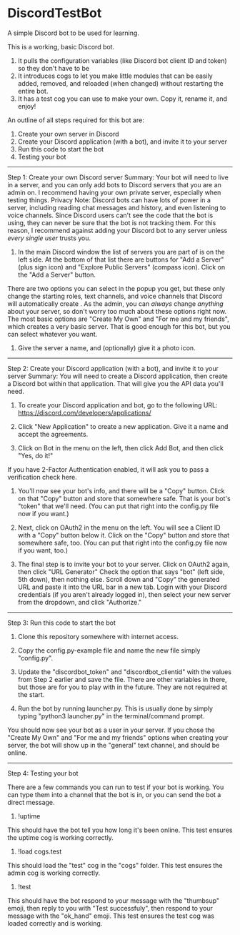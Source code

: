 # DiscordTestBot #

A simple Discord bot to be used for learning.

This is a working, basic Discord bot.

1. It pulls the configuration variables (like Discord bot client ID and token) so they don't have to be 
1. It introduces cogs to let you make little modules that can be easily added, removed, and reloaded (when changed) without restarting the entire bot.
1. It has a test cog you can use to make your own. Copy it, rename it, and enjoy!


An outline of all steps required for this bot are:
1. Create your own server in Discord
1. Create your Discord application (with a bot), and invite it to your server
1. Run this code to start the bot
1. Testing your bot

---

Step 1: Create your own Discord server
Summary: Your bot will need to live in a server, and you can only add bots to Discord servers that you are an admin on. I recommend having your own private server, especially when testing things.
Privacy Note: Discord bots can have lots of power in a server, including reading chat messages and history, and even listening to voice channels. Since Discord users can't see the code that the bot is using, they can never be sure that the bot is not tracking them. For this reason, I recommend against adding your Discord bot to any server unless _every single user_ trusts you.

1. In the main Discord window the list of servers you are part of is on the left side. At the bottom of that list there are buttons for "Add a Server" (plus sign icon) and "Explore Public Servers" (compass icon). Click on the "Add a Server" button.

 There are two options you can select in the popup you get, but these only change the starting roles, text channels, and voice channels that Discord will automatically create . As the admin, you can _always_ change _anything_ about your server, so don't worry too much about these options right now. The most basic options are "Create My Own" and "For me and my friends", which creates a very basic server. That is good enough for this bot, but you can select whatever you want.

1. Give the server a name, and (optionally) give it a photo icon.

---

Step 2: Create your Discord application (with a bot), and invite it to your server
Summary: You will need to create a Discord application, then create a Discord bot within that application. That will give you the API data you'll need.

1. To create your Discord application and bot, go to the following URL: https://discord.com/developers/applications/

1. Click "New Application" to create a new application. Give it a name and accept the agreements.

1. Click on Bot in the menu on the left, then click Add Bot, and then click "Yes, do it!"

 If you have 2-Factor Authentication enabled, it will ask you to pass a verification check here.

1. You'll now see your bot's info, and there will be a "Copy" button. Click on that "Copy" button and store that somewhere safe.
That is your bot's "token" that we'll need. (You can put that right into the config.py file now if you want.)

1. Next, click on OAuth2 in the menu on the left. You will see a Client ID with a "Copy" button below it. Click on the "Copy" button and store that somewhere safe, too. (You can put that right into the config.py file now if you want, too.)

1. The final step is to invite your bot to your server. Click on OAuth2 again, then click "URL Generator"
 Check the option that says "bot" (left side, 5th down), then nothing else. Scroll down and "Copy" the generated URL and paste it into the URL bar in a new tab. Login with your Discord credentials (if you aren't already logged in), then select your new server from the dropdown, and click "Authorize."


---

Step 3: Run this code to start the bot

1. Clone this repository somewhere with internet access.

1. Copy the config.py-example file and name the new file simply "config.py".

1. Update the "discordbot_token" and "discordbot_clientid" with the values from Step 2 earlier and save the file.
    There are other variables in there, but those are for you to play with in the future. They are not required at the start.

1. Run the bot by running launcher.py. This is usually done by simply typing "python3 launcher.py" in the terminal/command prompt.

You should now see your bot as a user in your server. If you chose the "Create My Own" and "For me and my friends" options when creating your server, the bot will show up in the "general" text channel, and should be online.

---

Step 4: Testing your bot

There are a few commands you can run to test if your bot is working. You can type them into a channel that the bot is in, or you can send the bot a direct message.

1. !uptime

 This should have the bot tell you how long it's been online. This test ensures the uptime cog is working correctly.

1. !load cogs.test

 This should load the "test" cog in the "cogs" folder. This test ensures the admin cog is working correctly.

1. !test

 This should have the bot respond to your message with the "thumbsup" emoji, then reply to you with "Test successfuly", then respond to your message with the "ok_hand" emoji. This test ensures the test cog was loaded correctly and is working.